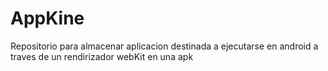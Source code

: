# AppKine
Repositorio para almacenar aplicacion destinada a ejecutarse en android a traves de un rendirizador webKit en una apk
